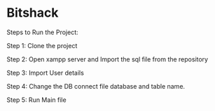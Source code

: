# Bitshack
Steps to Run the Project:

Step 1: Clone the project

Step 2: Open xampp server and Import the sql file from the repository

Step 3: Import User details

Step 4: Change the DB connect file database and table name.

Step 5: Run Main file
